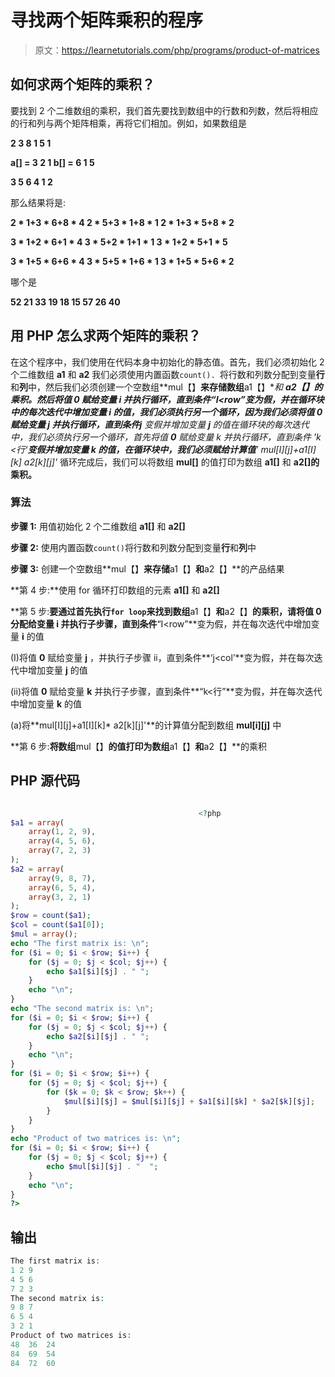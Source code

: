 # 寻找两个矩阵乘积的程序

> 原文：<https://learnetutorials.com/php/programs/product-of-matrices>

## 如何求两个矩阵的乘积？

要找到 2 个二维数组的乘积，我们首先要找到数组中的行数和列数，然后将相应的行和列与两个矩阵相乘，再将它们相加。例如，如果数组是

**2 3 8 1 5 1**

**a[] = 3 2 1 b[] = 6 1 5**

**3 5 6 4 1 2**

那么结果将是:

**2 * 1+3 * 6+8 * 4 2 * 5+3 * 1+8 * 1 2 * 1+3 * 5+8 * 2**

**3 * 1+2 * 6+1 * 4 3 * 5+2 * 1+1 * 1 3 * 1+2 * 5+1 * 5**

**3 * 1+5 * 6+6 * 4 3 * 5+5 * 1+6 * 1 3 * 1+5 * 5+6 * 2**

哪个是

**52 21 33
19 18 15
57 26 40**

## 用 PHP 怎么求两个矩阵的乘积？

在这个程序中，我们使用在代码本身中初始化的静态值。首先，我们必须初始化 2 个二维数组 **a1** 和 **a2** 我们必须使用内置函数`count(). `将行数和列数分配到变量**行**和**列**中，然后我们必须创建一个空数组**mul【】**来存储数组**a1【】**和 **a2【】的乘积。**然后将值 **0** 赋给变量 **i** 并执行循环，直到条件**“I<row”**变为假，并在循环块中的每次迭代中增加变量 **i** 的值，我们必须执行另一个循环，因为我们必须将值 **0** 赋给变量 **j** 并执行循环，直到条件**j** 变假并增加变量 **j** 的值在循环块的每次迭代中，我们必须执行另一个循环，首先将值 **0** 赋给变量 k 并执行循环，直到条件 **'k <行‘**变假并增加变量 k 的值，在循环块中，我们必须赋给计算值**' mul[I][j]+a1[I][k]* a2[k][j]'** 循环完成后，我们可以将数组 **mul[]** 的值打印为数组 **a1[]** 和 **a2[]的乘积。**

### 算法

**步骤 1:** 用值初始化 2 个二维数组 **a1[]** 和 **a2[]**

**步骤 2:** 使用内置函数`count()`将行数和列数分配到变量**行**和**列**中

**步骤 3:** 创建一个空数组**mul【】**来存储**a1【】**和**a2【】**的产品结果

**第 4 步:**使用 for 循环打印数组的元素 **a1[]** 和 **a2[]**

**第 5 步:**要通过首先执行`for loop`来找到数组**a1【】**和**a2【】**的乘积，请将值 **0** 分配给变量 **i** 并执行子步骤，直到条件**“I<row”**变为假，并在每次迭代中增加变量 **i** 的值

(I)将值 **0** 赋给变量 **j** ，并执行子步骤 ii，直到条件**‘j<col’**变为假，并在每次迭代中增加变量 **j** 的值

(ii)将值 **0** 赋给变量 **k** 并执行子步骤，直到条件**“k<行”**变为假，并在每次迭代中增加变量 **k** 的值

(a)将**mul[I][j]+a1[I][k]* a2[k][j]'**的计算值分配到数组 **mul[i][j]** 中

**第 6 步:**将数组**mul【】**的值打印为数组**a1【】**和**a2【】**的乘积

## PHP 源代码

```php

                                          <?php
$a1 = array(
    array(1, 2, 9),
    array(4, 5, 6),
    array(7, 2, 3)
);
$a2 = array(
    array(9, 8, 7),
    array(6, 5, 4),
    array(3, 2, 1)
);
$row = count($a1);
$col = count($a1[0]);
$mul = array();
echo "The first matrix is: \n";
for ($i = 0; $i < $row; $i++) {
    for ($j = 0; $j < $col; $j++) {
        echo $a1[$i][$j] . " ";
    }
    echo "\n";
}
echo "The second matrix is: \n";
for ($i = 0; $i < $row; $i++) {
    for ($j = 0; $j < $col; $j++) {
        echo $a2[$i][$j] . " ";
    }
    echo "\n";
}
for ($i = 0; $i < $row; $i++) {
    for ($j = 0; $j < $col; $j++) {
        for ($k = 0; $k < $row; $k++) {
            $mul[$i][$j] = $mul[$i][$j] + $a1[$i][$k] * $a2[$k][$j];
        }
    }
}
echo "Product of two matrices is: \n";
for ($i = 0; $i < $row; $i++) {
    for ($j = 0; $j < $col; $j++) {
        echo $mul[$i][$j] . "  ";
    }
    echo "\n";
}
?>

```

## 输出

```php
The first matrix is:
1 2 9
4 5 6
7 2 3
The second matrix is:
9 8 7
6 5 4
3 2 1
Product of two matrices is:
48  36  24
84  69  54
84  72  60
```